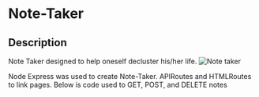 # Note-Taker

## Description
Note Taker designed to help oneself decluster his/her life.
![Note taker](https://user-images.githubusercontent.com/61360215/81631160-7d1ac180-93c4-11ea-98ae-81c556047890.jpg)


Node Express was used to create Note-Taker.  APIRoutes and HTMLRoutes to link pages. Below is code used to GET, POST, and DELETE notes
